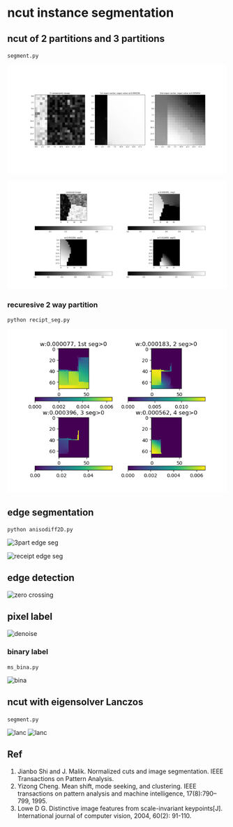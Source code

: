# ncut instance segmentation

## ncut of 2 partitions and 3 partitions
`segment.py`

![sample2p](imgs/sample2parts.png)

![sample3p](imgs/sample3parts.png)

### recuresive 2 way partition
```
python recipt_seg.py
```
![recuresive 2 way partition](imgs/img6_d3_ncut.png)

## edge segmentation
``` python anisodiff2D.py ```

![3part edge seg](imgs/sample3parts_edge_seg.png)

![receipt edge seg](imgs/rece0_edgep.png)

## edge detection
![zero crossing](imgs/reci2-2_Dog_sig2_minmax1.png)

## pixel label
![denoise](imgs/butt_denoise.png)
### binary label
`ms_bina.py`

![bina](imgs/butt_edge_bina.png)

## ncut with eigensolver Lanczos
`segment.py`

![lanc](imgs/butt_lanc_pair_iter2000_w30.png)
![lanc](imgs/rece_lanc_pair_iter2000_w50.png)

## Ref

1. Jianbo Shi and J. Malik. Normalized cuts and image segmentation. IEEE Transactions on Pattern Analysis.
2. Yizong Cheng. Mean shift, mode seeking, and clustering. IEEE transactions on pattern analysis and machine
intelligence, 17(8):790–799, 1995.
3. Lowe D G. Distinctive image features from scale-invariant keypoints[J]. International journal of computer vision, 2004, 60(2): 91-110.
